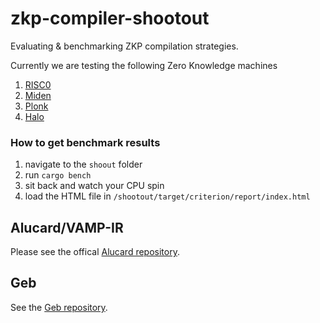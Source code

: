 # zkp-compiler-shootout
Evaluating &amp; benchmarking ZKP compilation strategies.

Currently we are testing the following Zero Knowledge machines

1. [RISC0](https://github.com/risc0/risc0)
2. [Miden](https://github.com/maticnetwork/miden)
3. [Plonk](https://github.com/ZK-Garage/plonk)
4. [Halo](https://github.com/zcash/halo2)

### How to get benchmark results
1. navigate to the `shoout` folder
2. run `cargo bench`
3. sit back and watch your CPU spin
4. load the HTML file  in `/shootout/target/criterion/report/index.html`

## Alucard/VAMP-IR
Please see the offical [Alucard repository](https://github.com/anoma/juvix-circuits).

## Geb

See the [Geb repository](https://github.com/anoma/geb).
